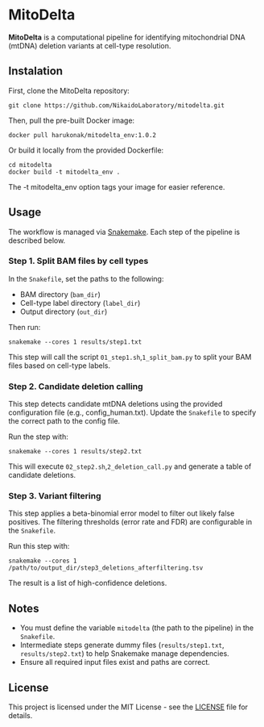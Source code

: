 # MitoDelta
**MitoDelta** is a computational pipeline for identifying mitochondrial DNA (mtDNA) deletion variants at cell-type resolution.

## Instalation
First, clone the MitoDelta repository:
```
git clone https://github.com/NikaidoLaboratory/mitodelta.git
```
Then, pull the pre-built Docker image:
```
docker pull harukonak/mitodelta_env:1.0.2
```
Or build it locally from the provided Dockerfile:
```
cd mitodelta
docker build -t mitodelta_env .
```
The -t mitodelta_env option tags your image for easier reference.


## Usage
The workflow is managed via [Snakemake](https://snakemake.readthedocs.io/en/stable/).
Each step of the pipeline is described below.

### Step 1. Split BAM files by cell types
In the `Snakefile`, set the paths to the following:
- BAM directory (`bam_dir`)
- Cell-type label directory (`label_dir`)
- Output directory (`out_dir`)

Then run:
```
snakemake --cores 1 results/step1.txt
```
This step will call the script `01_step1.sh`,`1_split_bam.py` to split your BAM files based on cell-type labels.

### Step 2. Candidate deletion calling
This step detects candidate mtDNA deletions using the provided configuration file (e.g., config_human.txt).
Update the `Snakefile` to specify the correct path to the config file.

Run the step with:
```
snakemake --cores 1 results/step2.txt
```
This will execute `02_step2.sh`,`2_deletion_call.py` and generate a table of candidate deletions.

### Step 3. Variant filtering
This step applies a beta-binomial error model to filter out likely false positives.
The filtering thresholds (error rate and FDR) are configurable in the `Snakefile`.

Run this step with:
```
snakemake --cores 1 /path/to/output_dir/step3_deletions_afterfiltering.tsv
```
The result is a list of high-confidence deletions.


## Notes
- You must define the variable `mitodelta` (the path to the pipeline) in the `Snakefile`.
- Intermediate steps generate dummy files (`results/step1.txt`, `results/step2.txt`) to help Snakemake manage dependencies.
- Ensure all required input files exist and paths are correct.

## License
This project is licensed under the MIT License - see the [LICENSE](./LICENSE) file for details.
